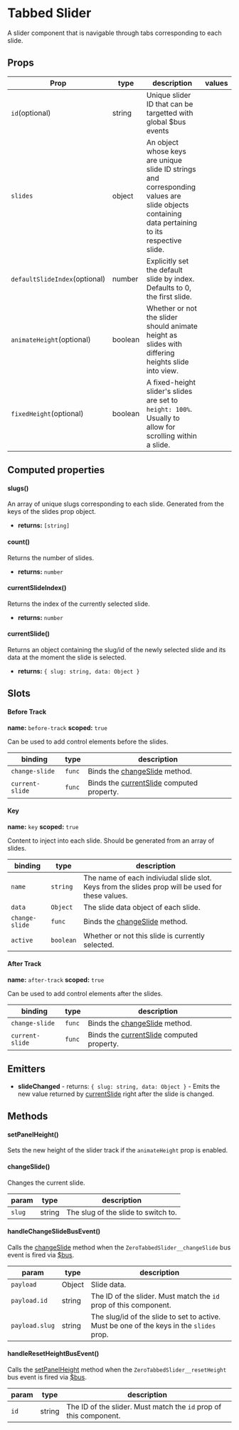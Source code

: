 # Tabbed Slider


A slider component that is navigable through tabs corresponding to each slide.

## Props

| Prop | type | description | values |
| ---- | ---- | ----------- | ------ |
| `id`<span>(optional)</span> | string | Unique slider ID that can be targetted with global $bus events |  |
| `slides` | object | An object whose keys are unique slide ID strings and corresponding values are slide objects containing data pertaining to its respective slide. |  |
| `defaultSlideIndex`<span>(optional)</span> | number | Explicitly set the default slide by index. Defaults to 0, the first slide. |  |
| `animateHeight`<span>(optional)</span> | boolean | Whether or not the slider should animate height as slides with differing heights slide into view. |  |
| `fixedHeight`<span>(optional)</span> | boolean | A fixed-height slider's slides are set to `height: 100%`. Usually to allow for scrolling within a slide. |  |

## Computed properties

#### slugs()


An array of unique slugs corresponding to each slide. Generated from the keys of the slides prop object.


 - **returns:** `[string]`  

#### count()


Returns the number of slides.


 - **returns:** `number`  

#### currentSlideIndex()


Returns the index of the currently selected slide.


 - **returns:** `number`  

#### currentSlide()


Returns an object containing the slug/id of the newly selected slide and its data at the moment the slide is selected.


 - **returns:** `{ slug: string, data: Object }`  

## Slots

#### Before Track


**name:** `before-track`  **scoped:** `true`


Can be used to add control elements before the slides.

| binding | type | description |
| ------- | ---- | ----------- |
| `change-slide` | `func` | Binds the [changeSlide](/zero-core/components/tabbed-slider#changeslide) method. |
| `current-slide` | `func` | Binds the [currentSlide](/zero-core/components/tabbed-slider#currentslide) computed property. |

#### Key


**name:** `key`  **scoped:** `true`


Content to inject into each slide. Should be generated from an array of slides.

| binding | type | description |
| ------- | ---- | ----------- |
| `name` | `string` | The name of each indiviudal slide slot. Keys from the slides prop will be used for these values. |
| `data` | `Object` | The slide data object of each slide. |
| `change-slide` | `func` | Binds the [changeSlide](/zero-core/components/tabbed-slider#changeslide) method. |
| `active` | `boolean` | Whether or not this slide is currently selected. |

#### After Track


**name:** `after-track`  **scoped:** `true`


Can be used to add control elements after the slides.

| binding | type | description |
| ------- | ---- | ----------- |
| `change-slide` | `func` | Binds the [changeSlide](/zero-core/components/tabbed-slider#changeslide) method. |
| `current-slide` | `func` | Binds the [currentSlide](/zero-core/components/tabbed-slider#currentslide) computed property. |

## Emitters


 - **slideChanged** - returns: `{ slug: string, data: Object }` - Emits the new value returned by [currentSlide](/zero-core/components/tabbed-slider#currentslide) right after the slide is changed.

## Methods

#### setPanelHeight()


Sets the new height of the slider track if the `animateHeight` prop is enabled.

#### changeSlide()


Changes the current slide.

| param | type | description |
| ----- | ---- | ----------- |
| `slug` | string | The slug of the slide to switch to. |

#### handleChangeSlideBusEvent()


Calls the [changeSlide](/zero-core/components/tabbed-slider#changeslide) method when the `ZeroTabbedSlider__changeSlide` bus event is fired via [$bus](/zero-core/plugins#bus).

| param | type | description |
| ----- | ---- | ----------- |
| `payload` | Object | Slide data. |
| `payload.id` | string | The ID of the slider. Must match the `id` prop of this component. |
| `payload.slug` | string | The slug/id of the slide to set to active. Must be one of the keys in the `slides` prop. |

#### handleResetHeightBusEvent()


Calls the [setPanelHeight](/zero-core/components/tabbed-slider#setpanelheight) method when the `ZeroTabbedSlider__resetHeight` bus event is fired via [$bus](/zero-core/plugins#bus).

| param | type | description |
| ----- | ---- | ----------- |
| `id` | string | The ID of the slider. Must match the `id` prop of this component. |
